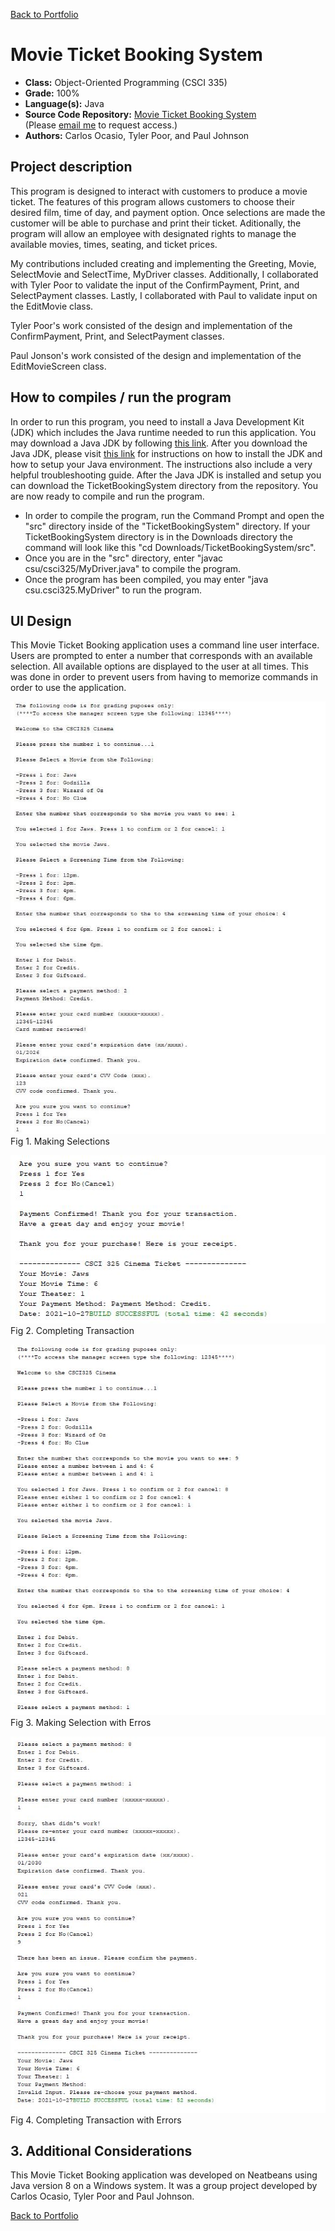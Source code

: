 [Back to Portfolio](./)

Movie Ticket Booking System
===============

-   **Class:** Object-Oriented Programming (CSCI 335)
-   **Grade:** 100%
-   **Language(s):** Java
-   **Source Code Repository:** [Movie Ticket Booking System](https://github.com/Xcar17/Movie-Ticket-App)  
    (Please [email me](mailto:cror93@gmail.com?subject=GitHub%20Access) to request access.)
-   **Authors:** Carlos Ocasio, Tyler Poor, and Paul Johnson

## Project description

This program is designed to interact with customers to produce a movie ticket. The features of this program allows customers to choose their desired film, time of day, and payment option. Once selections are made the customer will be able to purchase and print their ticket. Aditionally, the program will allow an employee with designated rights to manage the available movies, times, seating, and ticket prices. 

My contributions included creating and implementing the Greeting, Movie, SelectMovie and SelectTime, MyDriver classes. Additionally, I collaborated with Tyler Poor to validate the input of the ConfirmPayment, Print, and SelectPayment classes. Lastly, I collaborated with Paul to validate input on the EditMovie class.

Tyler Poor's work consisted of the design and implementation of the ConfirmPayment, Print, and SelectPayment classes. 

Paul Jonson's  work consisted of the design and implementation of the EditMovieScreen class. 

## How to compiles / run the program

In order to run this program, you need to install a Java Development Kit (JDK) which includes the Java runtime needed to run this application. You may download a Java JDK by following [this link](https://www.oracle.com/java/technologies/downloads/). After you download the Java JDK, please visit [this link](https://docs.oracle.com/javase/7/docs/webnotes/install/windows/jdk-installation-windows.html) for instructions on how to install the JDK and how to setup your Java environment. The instructions also include a very helpful troubleshooting guide. After the Java JDK is installed and setup you can download the TicketBookingSystem directory from the repository. You are now ready to compile and run the program.

- In order to compile the program, run the Command Prompt and open the "src" directory inside of the "TicketBookingSystem" directory. If your TicketBookingSystem directory is in the Downloads directory the command will look like this "cd Downloads/TicketBookingSystem/src". 
- Once you are in the "src" directory, enter "javac csu/csci325/MyDriver.java" to compile the program.
- Once the program has been compiled, you may enter "java csu.csci325.MyDriver" to run the program.

## UI Design

This Movie Ticket Booking application uses a command line user interface. Users are prompted to enter a number that corresponds with an available selection. All available options are displayed to the user at all times. This was done in order to prevent users from having to memorize commands in order to use the application. 

![screenshot](/Ticket-Images/java1.JPG)
Fig 1. Making Selections

![screenshot](/Ticket-Images/java2.JPG)
Fig 2. Completing Transaction

![screenshot](/Ticket-Images/javaerror1.JPG)
Fig 3. Making Selection with Erros


![screenshot](/Ticket-Images/javaerror2.JPG)
Fig 4. Completing Transaction with Errors


## 3. Additional Considerations

This Movie Ticket Booking application was developed on Neatbeans using Java version 8 on a Windows system. It was a group project developed by Carlos Ocasio, Tyler Poor and Paul Johnson.


[Back to Portfolio](./)
